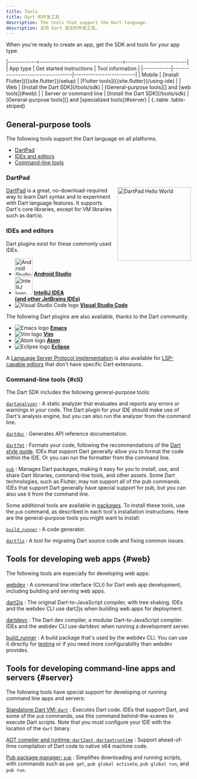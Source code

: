 ```yaml
---
title: Tools
title: Dart 的开发工具
description: The tools that support the Dart language.
description: 支持 Dart 语言的开发工具。
---
```


When you're ready to create an app,
get the SDK and tools for your app type.

<div class="table-wrapper" markdown="1">
|------------+-----------------------------------+--------------------------|
| App type   | Get started instructions          | Tool information         |
|------------|-----------------------------------|--------------------------|
| Mobile | [Install Flutter]({{site.flutter}}/setup) | [Flutter tools]({{site.flutter}}/using-ide) |
| Web    | [Install the Dart SDK](/tools/sdk) | [General-purpose tools][] and [web tools](#web) |
| Server or command line | [Install the Dart SDK](/tools/sdk) | [General-purpose tools][] and [specialized tools](#server) |
{:.table .table-striped}
</div>

[General-purpose tools]: #general-purpose-tools

## General-purpose tools

The following tools support the Dart language on all platforms.

* [DartPad](#dartpad)
* [IDEs and editors](#ides-and-editors)
* [Command-line tools](#cli)


### DartPad

<img src="{% asset dartpad-hello.png @path %}" alt="DartPad Hello World"
 width="200px" align="right" />
[DartPad](/tools/dartpad) is
a great, no-download-required way to learn Dart syntax
and to experiment with Dart language features.
It supports Dart's core libraries,
except for VM libraries such as dart:io.


### IDEs and editors

Dart plugins exist for these commonly used IDEs.

<ul class="col2">
<li>
<img src="{% asset tools/android_studio.png @path %}"
     width="48" alt="Android Studio logo">
<a href="/tools/jetbrains-plugin"><b>Android Studio</b></a>
</li>
<li>
<img src="{% asset tools/intellij-idea.svg @path %}"
     width="48" alt="IntelliJ logo">
<a href="/tools/jetbrains-plugin"><b>IntelliJ IDEA<br>
(and other JetBrains IDEs)</b></a>
</li>
<li>
<img src="{% asset tools/vscode.png @path %}" alt="Visual Studio Code logo">
<a href="/tools/vs-code"><b>Visual Studio Code</b></a>
</li>
</ul>

The following Dart plugins are also available,
thanks to the Dart community.

<ul class="col2">
<li>
<img src="{% asset tools/emacs.png @path %}" alt="Emacs logo">
<a class="no-automatic-external" href="https://github.com/nex3/dart-mode"><b>Emacs</b></a>
</li>
<li>
<img src="{% asset tools/vim.png @path %}" alt="Vim logo">
<a class="no-automatic-external" href="https://github.com/dart-lang/dart-vim-plugin"><b>Vim</b></a>
</li>
<li>
<img src="{% asset tools/atom-logo.png @path %}" alt="Atom logo">
<a class="no-automatic-external" href="https://github.com/dart-atom/dart"><b>Atom</b></a>
</li>
<li>
<img src="{% asset tools/eclipse-logo.png @path %}" alt="Eclipse logo">
<a class="no-automatic-external" href="https://github.com/eclipse/dartboard"><b>Eclipse</b></a>
</li>
</ul>

A [Language Server Protocol implementation][LSP] is also available for
[LSP-capable editors][] that don't have specific Dart extensions.

[LSP]: https://github.com/dart-lang/sdk/blob/master/pkg/analysis_server/tool/lsp_spec/README.md
[LSP-capable editors]: https://microsoft.github.io/language-server-protocol/implementors/tools/

### Command-line tools {#cli}

The Dart SDK includes the following general-purpose tools:

[`dartanalyzer`](/tools/dartanalyzer)
: A static analyzer that evaluates and reports any errors or warnings in your code.
  The Dart plugin for your IDE should make use of Dart's analysis engine,
  but you can also run the analyzer from the command line.

[`dartdoc`](/tools/dartdoc)
: Generates API reference documentation.

[`dartfmt`](/tools/dartfmt)
: Formats your code, following the recommendations of the
  [Dart style guide](/guides/language/effective-dart/style).
  IDEs that support Dart generally allow you to format the code within
  the IDE. Or you can run the formatter from the command line.

[`pub`](/tools/pub/cmd)
: Manages Dart packages,
  making it easy for you to install, use, and share Dart libraries,
  command-line tools, and other assets.
  Some Dart technologies, such as Flutter, may not support
  all of the pub commands.
  IDEs that support Dart generally have special support for pub,
  but you can also use it from the command line.

Some additional tools are available in [packages](/guides/packages).
To install these tools, use the `pub` command, as described in each tool's
installation instructions.
Here are the general-purpose tools you might want to install:

[`build_runner`][build_runner]
: A code generator.

[`dartfix`][dartfix]
: A tool for migrating Dart source code and fixing common issues.

[build_runner]: /tools/build_runner
[dart_style]: {{site.pub-pkg}}/dart_style
[dartfix]: {{site.pub-pkg}}/dartfix


## Tools for developing web apps {#web}

The following tools are especially for developing web apps:

[webdev](/tools/webdev)
: A command line interface (CLI) for Dart web app development,
  including building and serving web apps.

[dart2js](/tools/dart2js)
: The original Dart-to-JavaScript compiler, with tree shaking.
  IDEs and the webdev CLI use dart2js when building web apps for deployment.

[dartdevc](/tools/dartdevc)
: The Dart dev compiler, a modular Dart-to-JavaScript compiler.
  IDEs and the webdev CLI use dartdevc when running a development server.

[build_runner](/tools/webdev)
: A build package that's used by the webdev CLI.
  You can use it directly for [testing](/tools/webdev#test)
  or if you need more configurability than webdev provides.


## Tools for developing command-line apps and servers {#server}

The following tools have special support for developing or running
command line apps and servers:

[Standalone Dart VM: `dart`](/tools/dart-vm)
: Executes Dart code.
  IDEs that support Dart,
  and some of the `pub` commands, use this
  command behind-the-scenes to execute Dart scripts.
  Note that you must configure your IDE with the location of
  the `dart` binary.

[AOT compiler and runtime: `dart2aot`, `dartaotruntime`](/tools/dart2aot)
: Support ahead-of-time compilation of Dart code to native x64 machine code.

[Pub package manager: `pub`](/tools/pub/cmd)
: Simplifies downloading and running scripts,
  with commands such as `pub get`, `pub global activate`, `pub global run`,
  and `pub run`.

